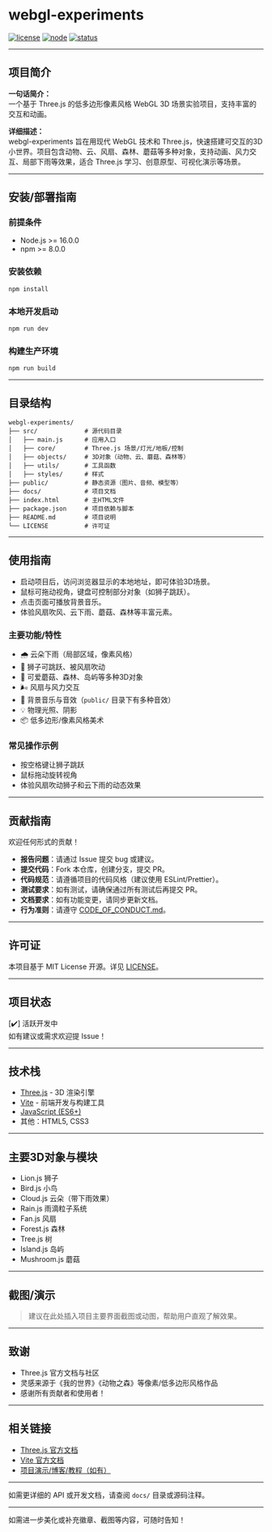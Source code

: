 # webgl-experiments

[![license](https://img.shields.io/badge/license-MIT-blue.svg)](LICENSE)
[![node](https://img.shields.io/badge/node-%3E=16.0.0-brightgreen)](https://nodejs.org/)
[![status](https://img.shields.io/badge/status-active-brightgreen)]()

---

## 项目简介

**一句话简介：**  
一个基于 Three.js 的低多边形像素风格 WebGL 3D 场景实验项目，支持丰富的交互和动画。

**详细描述：**  
webgl-experiments 旨在用现代 WebGL 技术和 Three.js，快速搭建可交互的3D小世界。项目包含动物、云、风扇、森林、蘑菇等多种对象，支持动画、风力交互、局部下雨等效果，适合 Three.js 学习、创意原型、可视化演示等场景。

---

## 安装/部署指南

### 前提条件

- Node.js >= 16.0.0
- npm >= 8.0.0

### 安装依赖

```bash
npm install
```

### 本地开发启动

```bash
npm run dev
```

### 构建生产环境

```bash
npm run build
```

---

## 目录结构

```
webgl-experiments/
├── src/             # 源代码目录
│   ├── main.js      # 应用入口
│   ├── core/        # Three.js 场景/灯光/地板/控制
│   ├── objects/     # 3D对象（动物、云、蘑菇、森林等）
│   ├── utils/       # 工具函数
│   ├── styles/      # 样式
├── public/          # 静态资源（图片、音频、模型等）
├── docs/            # 项目文档
├── index.html       # 主HTML文件
├── package.json     # 项目依赖与脚本
├── README.md        # 项目说明
└── LICENSE          # 许可证
```

---

## 使用指南

- 启动项目后，访问浏览器显示的本地地址，即可体验3D场景。
- 鼠标可拖动视角，键盘可控制部分对象（如狮子跳跃）。
- 点击页面可播放背景音乐。
- 体验风扇吹风、云下雨、蘑菇、森林等丰富元素。

### 主要功能/特性

- 🌧️ 云朵下雨（局部区域，像素风格）
- 🦁 狮子可跳跃、被风扇吹动
- 🍄 可爱蘑菇、森林、岛屿等多种3D对象
- 🌬️ 风扇与风力交互
- 🎵 背景音乐与音效（`public/` 目录下有多种音效）
- 💡 物理光照、阴影
- 📦 低多边形/像素风格美术

### 常见操作示例

- 按空格键让狮子跳跃
- 鼠标拖动旋转视角
- 体验风扇吹动狮子和云下雨的动态效果

---

## 贡献指南

欢迎任何形式的贡献！

- **报告问题**：请通过 Issue 提交 bug 或建议。
- **提交代码**：Fork 本仓库，创建分支，提交 PR。
- **代码规范**：请遵循项目的代码风格（建议使用 ESLint/Prettier）。
- **测试要求**：如有测试，请确保通过所有测试后再提交 PR。
- **文档要求**：如有功能变更，请同步更新文档。
- **行为准则**：请遵守 [CODE_OF_CONDUCT.md](./CODE_OF_CONDUCT.md)。

---

## 许可证

本项目基于 MIT License 开源。详见 [LICENSE](./LICENSE)。

---

## 项目状态

[✔️] 活跃开发中  
如有建议或需求欢迎提 Issue！

---

## 技术栈

- [Three.js](https://threejs.org/) - 3D 渲染引擎
- [Vite](https://vitejs.dev/) - 前端开发与构建工具
- [JavaScript (ES6+)](https://developer.mozilla.org/zh-CN/docs/Web/JavaScript)
- 其他：HTML5, CSS3

---

## 主要3D对象与模块

- Lion.js 狮子
- Bird.js 小鸟
- Cloud.js 云朵（带下雨效果）
- Rain.js 雨滴粒子系统
- Fan.js 风扇
- Forest.js 森林
- Tree.js 树
- Island.js 岛屿
- Mushroom.js 蘑菇

---

## 截图/演示

> 建议在此处插入项目主要界面截图或动图，帮助用户直观了解效果。

---

## 致谢

- Three.js 官方文档与社区
- 灵感来源于《我的世界》《动物之森》等像素/低多边形风格作品
- 感谢所有贡献者和使用者！

---

## 相关链接

- [Three.js 官方文档](https://threejs.org/docs/)
- [Vite 官方文档](https://vitejs.dev/guide/)
- [项目演示/博客/教程（如有）](#)

---

如需更详细的 API 或开发文档，请查阅 `docs/` 目录或源码注释。

---

如需进一步美化或补充徽章、截图等内容，可随时告知！